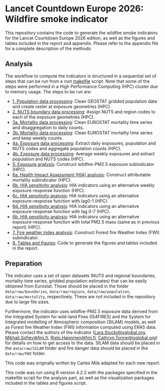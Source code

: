 # Lancet Countdown Europe 2026: Wildfire smoke indicator

This repository contains the code to generate the wildfire smoke indicators for the Lancet Countdown Europe 2026 edition, as well as the figures and tables included in the report and appendix. Please refer to the appendix file for a complete description of the methods.

## Analysis

The workflow to compute the indicators is structured in a sequential set of steps that can be run from a root [makefile](makefile.R) script. Note that some of the steps were performed in a High Performance Computing (HPC) cluster due to memory usage. The steps to be run are:

* [1. Population data processing](R/1_population.R): Clean GEOSTAT gridded population data and create raster at exposure geometries (HPC).
* [2. NUTS boundary data processing](R/2_nuts.R): Assign NUTS and region codes to each of the exposure geometries (HPC).
* [3a. Mortality data processing](R/3_mortality.R): Clean EUROSTAT mortality time series and disaggregation to daily counts.
* [3b. Mortality data processing](R/3_mortality_weekly.R): Clean EUROSTAT mortality time series and keep weekly counts.
* [4a. Exposure data processing](R/4_assemble.R): Extract daily exposures, population and NUTS codes and aggregate population counts (HPC).
* [4b. Exposure data processing](R/4_assemble_weekly.R): Average weekly exposures and extract population and NUTS codes (HPC).
* [5. Exposure analysis](R/5_exposures.R): Construct wildfire-PM2.5 exposure subindicator (HPC).
* [6a. Health Impact Assessment (HIA) analysis](R/6_HIA.R): Construct attributable mortality subindicator (HPC).
* [6b. HIA sensitivity analysis](R/6_HIA_weekly.R): HIA indicators using an alternative weekly exposure-response function (HPC).
* [6c. HIA sensitivity analysis](R/6_HIA_sens_lag0-1.R): HIA indicators using an alternative exposure-response function with lag0-1 (HPC).
* [6d. HIA sensitivity analysis](R/6_HIA_sens_lag0-7.R): HIA indicators using an alternative exposure-response function with lag 0-7 (HPC).
* [6b. HIA sensitivity analysis](R/6_HIA_sens_RR_totalpm25.R): HIA indicators using an alternative exposure-response function with total PM2.5 mass (same as in previous report) (HPC).
* [7. Fire weather index analysis](R/7_FWI.R): Construct Forest fire Weather Index (FWI) subindicator.
* [8. Tables and figures](R/8_figtab.R): Code to generate the figures and tables included in the report.

## Preparation

The indicator uses a set of open datasets (NUTS and regional boundaries, mortality time series, gridded population estimates) that can be easily obtained from Eurostat. Those should be placed in the folder `data/raw/boundaries`, `data/raw/regions`, `data/raw/population`, `data/raw/mortality`, respectively. These are not included in the repository due to large file sizes. 

Furthermore, the indicator uses wildfire-PM2.5 exposure data derived from the Integrated System for wild-land Fires (IS4FIRES) and the System for Integrated modelling of Atmospheric composition (SILAM) models, as well as Forest fire Weather Index (FWI) information computed using ERA5 data. Please contact the authors of the indicator (Lara.Stucki@isglobal.org, Mikhail.Sofiev@fmi.fi, Risto.Hanninen@fmi.fi, Cathryn.Tonne@isglobal.org) for details on how to get access to the data. SILAM data should be placed in the `data/raw/SILAM` folder and fire danger data should be placed in the `data/raw/FWI` folder.

This code was originally written by Carles Milà adapted for each new report.

This code was run using R version 4.2.2 with the packages specified in the makefile script for the analysis part, as well as the visualization packages included in the tables and figures script.
